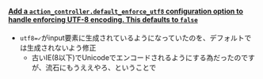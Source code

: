 #### [Add a `action_controller.default_enforce_utf8` configuration option to handle enforcing UTF-8 encoding. This defaults to `false`](https://github.com/rails/rails/pull/32125)

* `utf8=✓`がinput要素に生成されているようになっていたのを、デフォルトでは生成されないよう修正
  * 古いIE(8以下)でUnicodeでエンコードされるようにする為だったのですが、流石にもうええやろ、ということで
